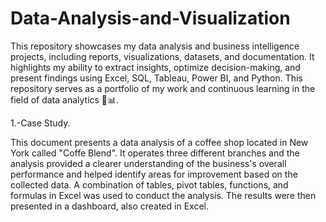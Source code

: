 # Data-Analysis-and-Visualization
This repository showcases my data analysis and business intelligence projects, including reports, visualizations, datasets, and documentation. It highlights my ability to extract insights, optimize decision-making, and present findings using Excel, SQL, Tableau, Power BI, and Python. This repository serves as a portfolio of my work and continuous learning in the field of data analytics 🚀📊.

1.-Case Study.

This document presents a data analysis of a coffee shop located in New York called "Coffe Blend". It operates three different branches and the analysis provided a clearer understanding of the business's overall performance and helped identify areas for improvement based on the collected data.
A combination of tables, pivot tables, functions, and formulas in Excel was used to conduct the analysis. The results were then presented in a dashboard, also created in Excel.
  
